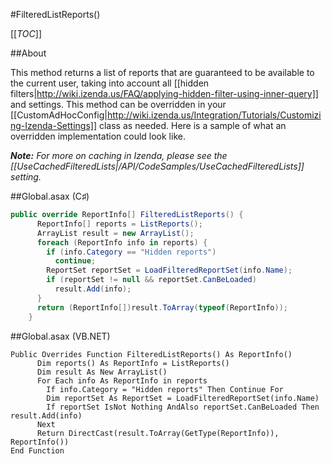 #FilteredListReports()

[[_TOC_]]

##About

This method returns a list of reports that are guaranteed to be available to the current user, taking into account all [[hidden filters|http://wiki.izenda.us/FAQ/applying-hidden-filter-using-inner-query]] and settings. This method can be overridden in your [[CustomAdHocConfig|http://wiki.izenda.us/Integration/Tutorials/Customizing-Izenda-Settings]] class as needed. Here is a sample of what an overridden implementation could look like.

_**Note:** For more on caching in Izenda, please see the [[UseCachedFilteredLists|/API/CodeSamples/UseCachedFilteredLists]] setting._

##Global.asax (C♯)

```csharp
public override ReportInfo[] FilteredListReports() {
      ReportInfo[] reports = ListReports();
      ArrayList result = new ArrayList();
      foreach (ReportInfo info in reports) {
        if (info.Category == "Hidden reports")
          continue;
        ReportSet reportSet = LoadFilteredReportSet(info.Name);
        if (reportSet != null && reportSet.CanBeLoaded)
          result.Add(info);
      }
      return (ReportInfo[])result.ToArray(typeof(ReportInfo));
    }
```

##Global.asax (VB.NET)

```visualbasic
Public Overrides Function FilteredListReports() As ReportInfo()
      Dim reports() As ReportInfo = ListReports()
      Dim result As New ArrayList()
      For Each info As ReportInfo in reports
        If info.Category = "Hidden reports" Then Continue For
        Dim reportSet As ReportSet = LoadFilteredReportSet(info.Name)
        If reportSet IsNot Nothing AndAlso reportSet.CanBeLoaded Then result.Add(info)
      Next
      Return DirectCast(result.ToArray(GetType(ReportInfo)), ReportInfo())
End Function
```